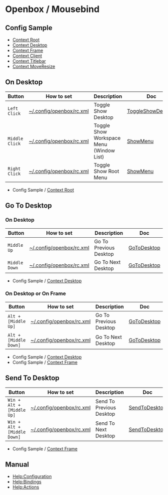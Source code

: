 
# Openbox / Mousebind


## Config Sample

* [Context Root](config/openbox/openbox-gen-rc/Section/Mousebind/Root.php)
* [Context Desktop](config/openbox/openbox-gen-rc/Section/Mousebind/Desktop.php)
* [Context Frame](config/openbox/openbox-gen-rc/Section/Mousebind/Frame.php)
* [Context Client](config/openbox/openbox-gen-rc/Section/Mousebind/Client.php)
* [Context Titlebar](config/openbox/openbox-gen-rc/Section/Mousebind/Titlebar.php)
* [Context MoveResize](config/openbox/openbox-gen-rc/Section/Mousebind/MoveResize.php)


## On Desktop

| Button | How to set | Description | Doc |
| --- | --- | --- | --- |
| `Left Click` | [~/.config/openbox/rc.xml](config/openbox/rc.xml#L) | Toggle Show Desktop | [ToggleShowDesktop](http://openbox.org/wiki/Help:Actions#ToggleShowDesktop) |
| `Middle Click` | [~/.config/openbox/rc.xml](config/openbox/rc.xml#L) | Toggle Show Workspace Menu (Window List) | [ShowMenu](http://openbox.org/wiki/Help:Actions#ShowMenu) |
| `Right Click` | [~/.config/openbox/rc.xml](config/openbox/rc.xml#L) | Toggle Show Root Menu  | [ShowMenu](http://openbox.org/wiki/Help:Actions#ShowMenu) |


* Config Sample / [Context Root](config/openbox/openbox-gen-rc/Section/Mousebind/Root.php)


## Go To Desktop

### On Desktop

| Button | How to set | Description | Doc |
| --- | --- | --- | --- |
| `Middle Up` | [~/.config/openbox/rc.xml](config/openbox/rc.xml#L) | Go To Previous Desktop | [GoToDesktop](http://openbox.org/wiki/Help:Actions#GoToDesktop) |
| `Middle Down` | [~/.config/openbox/rc.xml](config/openbox/rc.xml#L) | Go To Next Desktop | [GoToDesktop](http://openbox.org/wiki/Help:Actions#GoToDesktop) |

* Config Sample / [Context Desktop](config/openbox/openbox-gen-rc/Section/Mousebind/Desktop.php)


### On Desktop or On Frame

| Button | How to set | Description | Doc |
| --- | --- | --- | --- |
| `Alt + [Middle Up]` | [~/.config/openbox/rc.xml](config/openbox/rc.xml#L) | Go To Previous Desktop | [GoToDesktop](http://openbox.org/wiki/Help:Actions#GoToDesktop) |
| `Alt + [Middle Down]` | [~/.config/openbox/rc.xml](config/openbox/rc.xml#L) | Go To Next Desktop | [GoToDesktop](http://openbox.org/wiki/Help:Actions#GoToDesktop) |

* Config Sample / [Context Desktop](config/openbox/openbox-gen-rc/Section/Mousebind/Desktop.php)
* Config Sample / [Context Frame](config/openbox/openbox-gen-rc/Section/Mousebind/Frame.php)


## Send To Desktop

| Button | How to set | Description | Doc |
| --- | --- | --- | --- |
| `Win + Alt + [Middle Up]` | [~/.config/openbox/rc.xml](config/openbox/rc.xml#L) | Send To Previous Desktop | [SendToDesktop](http://openbox.org/wiki/Help:Actions#SendToDesktop) |
| `Win + Alt + [Middle Down]` | [~/.config/openbox/rc.xml](config/openbox/rc.xml#L) | Send To Next Desktop | [SendToDesktop](http://openbox.org/wiki/Help:Actions#SendToDesktop) |

* Config Sample / [Context Frame](config/openbox/openbox-gen-rc/Section/Mousebind/Frame.php)




## Manual

* [Help:Configuration](http://openbox.org/wiki/Help:Configuration#Mouse)
* [Help:Bindings](http://openbox.org/wiki/Help:Bindings#Mouse_bindings)
* [Help:Actions](http://openbox.org/wiki/Help:Actions#ShowMenu)
